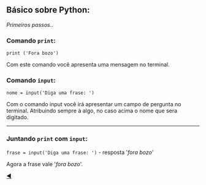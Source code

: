 
## Básico sobre Python:
*Primeiros passos..*

### Comando `print`:
`print ('Fora bozo')`

Com este comando você apresenta uma mensagem no terminal.


### Comando `input`:
`nome = input('Diga uma frase: ')`

Com o comando input você irá apresentar um campo de pergunta no terminal. Atribuindo sempre à algo, no caso acima o nome que sera digitado.


---

### Juntando `print` com `input`:
`frase = input('Diga uma frase: ')` - resposta '*fora bozo*'

Agora a frase vale '*fora bozo*'.

[:arrow_backward:](https://github.com/duartecgustavo/Python-Progress)
